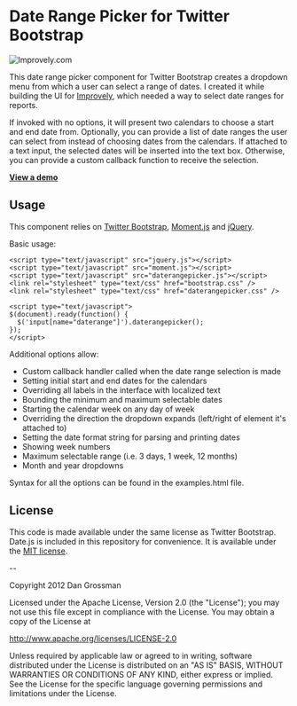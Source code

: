 # Date Range Picker for Twitter Bootstrap

![Improvely.com](http://i.imgur.com/LbAMf3D.png)

This date range picker component for Twitter Bootstrap creates a dropdown menu from which a user can 
select a range of dates. I created it while building the UI for [Improvely](http://www.improvely.com), 
which needed a way to select date ranges for reports.

If invoked with no options, it will present two calendars to choose a start 
and end date from. Optionally, you can provide a list of date ranges the user can select from instead 
of choosing dates from the calendars. If attached to a text input, the selected dates will be inserted 
into the text box. Otherwise, you can provide a custom callback function to receive the selection.

**[View a demo](http://www.dangrossman.info/2012/08/20/a-date-range-picker-for-twitter-bootstrap/)**

## Usage

This component relies on [Twitter Bootstrap](http://twitter.github.com/bootstrap/), 
[Moment.js](http://momentjs.com/) and [jQuery](http://jquery.com/).

Basic usage:

```
<script type="text/javascript" src="jquery.js"></script>
<script type="text/javascript" src="moment.js"></script>
<script type="text/javascript" src="daterangepicker.js"></script>
<link rel="stylesheet" type="text/css" href="bootstrap.css" />
<link rel="stylesheet" type="text/css" href="daterangepicker.css" />

<script type="text/javascript">
$(document).ready(function() {
  $('input[name="daterange"]').daterangepicker();
});
</script>
```

Additional options allow:
* Custom callback handler called when the date range selection is made
* Setting initial start and end dates for the calendars
* Overriding all labels in the interface with localized text
* Bounding the minimum and maximum selectable dates
* Starting the calendar week on any day of week
* Overriding the direction the dropdown expands (left/right of element it's attached to)
* Setting the date format string for parsing and printing dates
* Showing week numbers
* Maximum selectable range (i.e. 3 days, 1 week, 12 months)
* Month and year dropdowns

Syntax for all the options can be found in the examples.html file.

## License

This code is made available under the same license as Twitter Bootstrap. Date.js is included in this repository for convenience. It is available under the 
[MIT license](http://www.opensource.org/licenses/mit-license.php).

--

Copyright 2012 Dan Grossman

Licensed under the Apache License, Version 2.0 (the "License");
you may not use this file except in compliance with the License.
You may obtain a copy of the License at

   http://www.apache.org/licenses/LICENSE-2.0

Unless required by applicable law or agreed to in writing, software
distributed under the License is distributed on an "AS IS" BASIS,
WITHOUT WARRANTIES OR CONDITIONS OF ANY KIND, either express or implied.
See the License for the specific language governing permissions and
limitations under the License.
